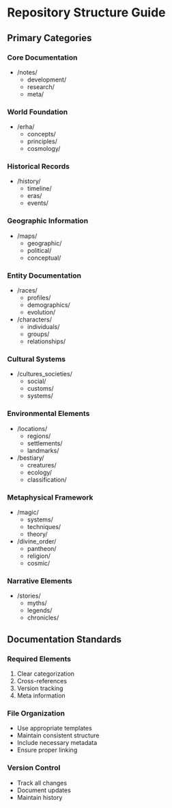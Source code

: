 # Repository Structure Guide

## Primary Categories

### Core Documentation
- /notes/
  - development/
  - research/
  - meta/

### World Foundation
- /erha/
  - concepts/
  - principles/
  - cosmology/

### Historical Records
- /history/
  - timeline/
  - eras/
  - events/

### Geographic Information
- /maps/
  - geographic/
  - political/
  - conceptual/

### Entity Documentation
- /races/
  - profiles/
  - demographics/
  - evolution/
- /characters/
  - individuals/
  - groups/
  - relationships/

### Cultural Systems
- /cultures_societies/
  - social/
  - customs/
  - systems/

### Environmental Elements
- /locations/
  - regions/
  - settlements/
  - landmarks/
- /bestiary/
  - creatures/
  - ecology/
  - classification/

### Metaphysical Framework
- /magic/
  - systems/
  - techniques/
  - theory/
- /divine_order/
  - pantheon/
  - religion/
  - cosmic/

### Narrative Elements
- /stories/
  - myths/
  - legends/
  - chronicles/

## Documentation Standards

### Required Elements
1. Clear categorization
2. Cross-references
3. Version tracking
4. Meta information

### File Organization
- Use appropriate templates
- Maintain consistent structure
- Include necessary metadata
- Ensure proper linking

### Version Control
- Track all changes
- Document updates
- Maintain history
